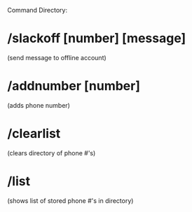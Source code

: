 Command Directory:

# /slackoff [number] [message]
(send message to offline account)


# /addnumber [number]
(adds phone number)

# /clearlist
(clears directory of phone #'s)

# /list 
(shows list of stored phone #'s in directory) 
